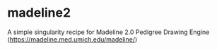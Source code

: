 # madeline2

A simple singularity recipe for Madeline 2.0 Pedigree Drawing Engine (https://madeline.med.umich.edu/madeline/)
